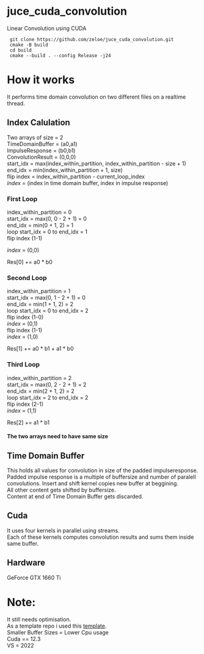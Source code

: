 # juce_cuda_convolution
 Linear Convolution using CUDA 
 ```shell
  git clone https://github.com/zeloe/juce_cuda_convolution.git
  cmake -B build
  cd build
  cmake --build . --config Release -j24
```
# How it works
It performs time domain convolution on two different files on a realtime thread. 
## Index Calulation
Two arrays of size = 2 \
TimeDomainBuffer = (a0,a1) \
ImpulseResponse = (b0,b1)\
ConvolutionResult = (0,0,0) \
start_idx = max(index_within_partition, index_within_partition - size + 1)\
end_idx = min(index_within_partition + 1, size) \
flip index = index_within_partition - current_loop_index \
*index* = (index in time domain buffer, index in impulse response) 
### First Loop
index_within_partition  = 0 \
start_idx = max(0, 0 - 2 + 1) = 0 \
end_idx = min(0 + 1, 2) = 1 \
loop start_idx = 0 to end_idx = 1 \
flip index (1-1) 

*index* = (0,0) 

Res[0] += a0 * b0
### Second Loop
index_within_partition  = 1 \
start_idx = max(0, 1 - 2 + 1) = 0 \
end_idx = min(1 + 1, 2) = 2 \
loop start_idx = 0 to end_idx = 2\
flip index (1-0) \
*index* = (0,1) \
flip index (1-1) \
*index* = (1,0) 

Res[1] += a0 * b1 + a1 * b0

### Third Loop 
index_within_partition  = 2 \
start_idx = max(0, 2 - 2 + 1) = 2 \
end_idx = min(2 + 1, 2) = 2 \
loop start_idx = 2 to end_idx = 2\
flip index (2-1) \
*index* = (1,1) 

Res[2] += a1 * b1 

#### The two arrays need to have same size

## Time Domain Buffer
This holds all values for convolution in size of the padded impulseresponse. \
Padded impulse response is a multiple of buffersize and number of paralell convolutions. 
Insert and shift kernel copies new buffer at beggining. \
All other content gets shifted by buffersize. \
Content at end of Time Domain Buffer gets discarded. 

## Cuda
It uses four kernels in parallel using streams. \
Each of these kernels computes convolution results and sums them inside same buffer. 

## Hardware 
GeForce GTX 1660 Ti




# Note: 
It still needs optimisation. \
As a template repo i used this [template](https://github.com/anthonyalfimov/JUCE-CMake-Plugin-Template/blob/main/CMakeLists.txt).
\
Smaller Buffer Sizes = Lower Cpu usage \
Cuda == 12.3 \
VS = 2022 
